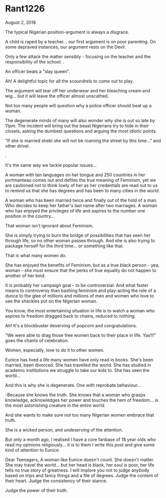 # Rant1226


August 2, 2018

The typical Nigerian position-argument is always a disgrace.

A child is raped by a teacher... our first argument is on poor parenting. 
On some depraved instances, our argument rests on the Devil.

Only a few attack the matter sensibly - focusing on the teacher and the responsibility of the school.
.

An officer beats a "slay queen".

Ah! A delightful topic for all the scoundrels to come out to play.

The argument will tear off her underwear and her bleaching cream and wig... but it will leave the officer almost unscathed. 

Not too many people will question why a police officer should beat up a woman.

The degenerate minds of many will also wonder why she is out so late by 11pm. The incident will bring out the beast Nigerians try to hide in their closets, asking the dumbest questions and arguing the most idiotic points.

"If she is married shebi she will not be roaming the street by this time..." and other drivel.

.

It's the same way we tackle popular issues...

A woman with ten languages on her tongue and 250 countries in her portmanteau comes out and defiles the true meaning of Feminism, yet we are cautioned not to think lowly of her as her credentials are read out to us to remind us that she has degrees and has been to many cities in the world.

A woman who has been married twice and finally out of the hold of a man. Who decides to keep her father's last name after two marriages. A woman who has enjoyed the privileges of life and aspires to the number one position in the country...

That woman isn't ignorant about Feminism.

She is simply trying to burn the bridge of possibilities that has seen her through life, so no other woman passes through. And she is also trying to package herself for the third time... or something like that.

That is what many women do.

She has enjoyed the benefits of Feminism, but as a true black person - yea, woman - she must ensure that the perks of true equality do not happen to another of her kind.

It is probably her campaign goal - to be controversial. And what faster means to controversy than bashing feminism and play-acting the role of a dunce to the glee of millions and millions of men and women who love to see the shackles put on the Nigerian woman.

You know, the most entertaining situation in life is to watch a woman who aspires to freedom dragged back to chains, reduced to nothing.

Ah! It's a blockbuster deserving of popcorn and congratulations.

"We were able to drag those free women back to their place in life. Yas!!!" goes the chants of celebration.

Women, especially, love to do it to other women.

Eunice has lived a life many women have only read in books. She's been married, been divorced. She has travelled the world. She has studied in academic institutions we struggle to take our kids to. She has seen the world...

And this is why she is degenerate. One with reprobate behaviour...

-Because she knows the truth. She knows that a woman who grasps knowledge, acknowledges her power and touches the hem of freedom... is the most astonishing creature in the entire world.

And she wants to make sure not too many Nigerian women embrace that truth.

She is a wicked person, and undeserving of the attention.

But only a month ago, I realised I have a core fanbase of 18 year olds who read my opinions religiously... it is to them I write this post and give some kind of attention to Eunice.

Dear Teenagers,
A woman like Eunice doesn't count. She doesn't matter. She may travel the world... but her head is blank, her soul is poor, her life tells no true story of greatness.
I will implore you not to judge anybody based on trips and fancy things and a file of degrees. Judge the content of their heart. Judge the consistency of their stance.

Judge the power of their truth.